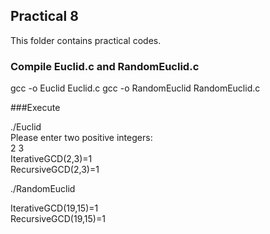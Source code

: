 ## Practical 8
This folder contains practical codes.

### Compile Euclid.c and RandomEuclid.c

gcc -o Euclid Euclid.c
gcc -o RandomEuclid RandomEuclid.c

###Execute

./Euclid<br>
Please enter two positive integers:<br>
2 3<br>
IterativeGCD(2,3)=1<br>
RecursiveGCD(2,3)=1<br>

./RandomEuclid<br>

IterativeGCD(19,15)=1<br>
RecursiveGCD(19,15)=1<br>
